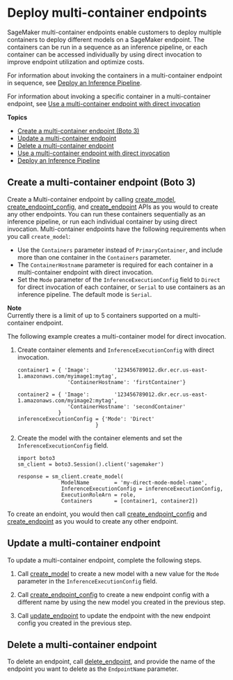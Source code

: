 # Deploy multi\-container endpoints<a name="multi-container-endpoints"></a>

SageMaker multi\-container endpoints enable customers to deploy multiple containers to deploy different models on a SageMaker endpoint\. The containers can be run in a sequence as an inference pipeline, or each container can be accessed individually by using direct invocation to improve endpoint utilization and optimize costs\.

For information about invoking the containers in a multi\-container endpoint in sequence, see [Deploy an Inference Pipeline](inference-pipelines.md)\.

For information about invoking a specific container in a multi\-container endpoint, see [Use a multi\-container endpoint with direct invocation](multi-container-direct.md)

**Topics**
+ [Create a multi\-container endpoint \(Boto 3\)](#multi-container-create)
+ [Update a multi\-container endpoint](#multi-container-update)
+ [Delete a multi\-container endpoint](#multi-container-delete)
+ [Use a multi\-container endpoint with direct invocation](multi-container-direct.md)
+ [Deploy an Inference Pipeline](inference-pipelines.md)

## Create a multi\-container endpoint \(Boto 3\)<a name="multi-container-create"></a>

Create a Multi\-container endpoint by calling [create\_model](https://boto3.amazonaws.com/v1/documentation/api/latest/reference/services/sagemaker.html#SageMaker.Client.create_model), [create\_endpoint\_config](https://boto3.amazonaws.com/v1/documentation/api/latest/reference/services/sagemaker.html#SageMaker.Client.create_endpoint_config), and [create\_endpoint](https://docs.aws.amazon.com/https://boto3.amazonaws.com/v1/documentation/api/latest/reference/services/sagemaker.html#SageMaker.Client.create_endpoint) APIs as you would to create any other endpoints\. You can run these containers sequentially as an inference pipeline, or run each individual container by using direct invocation\. Multi\-container endpoints have the following requirements when you call `create_model`:
+ Use the `Containers` parameter instead of `PrimaryContainer`, and include more than one container in the `Containers` parameter\.
+ The `ContainerHostname` parameter is required for each container in a multi\-container endpoint with direct invocation\.
+ Set the `Mode` parameter of the `InferenceExecutionConfig` field to `Direct` for direct invocation of each container, or `Serial` to use containers as an inference pipeline\. The default mode is `Serial`\. 

**Note**  
Currently there is a limit of up to 5 containers supported on a multi\-container endpoint\.

The following example creates a multi\-container model for direct invocation\.

1. Create container elements and `InferenceExecutionConfig` with direct invocation\.

   ```
   container1 = { 'Image':        '123456789012.dkr.ecr.us-east-1.amazonaws.com/myimage1:mytag',
                   'ContainerHostname': 'firstContainer'}
   
   container2 = { 'Image':        '123456789012.dkr.ecr.us-east-1.amazonaws.com/myimage2:mytag',
                   'ContainerHostname': 'secondContainer'
                }
   inferenceExecutionConfig = {'Mode': 'Direct'
                            }
   ```

1. Create the model with the container elements and set the `InferenceExecutionConfig` field\.

   ```
   import boto3
   sm_client = boto3.Session().client('sagemaker')
   
   response = sm_client.create_model(
                 ModelName        = 'my-direct-mode-model-name',
                 InferenceExecutionConfig = inferenceExecutionConfig,
                 ExecutionRoleArn = role,
                 Containers       = [container1, container2])
   ```

To create an endoint, you would then call [create\_endpoint\_config](https://boto3.amazonaws.com/v1/documentation/api/latest/reference/services/sagemaker.html#SageMaker.Client.create_endpoint_config) and [create\_endpoint](https://docs.aws.amazon.com/https://boto3.amazonaws.com/v1/documentation/api/latest/reference/services/sagemaker.html#SageMaker.Client.create_endpoint) as you would to create any other endpoint\.

## Update a multi\-container endpoint<a name="multi-container-update"></a>

To update a multi\-container endpoint, complete the following steps\.

1.  Call [create\_model](https://boto3.amazonaws.com/v1/documentation/api/latest/reference/services/sagemaker.html#SageMaker.Client.create_model) to create a new model with a new value for the `Mode` parameter in the `InferenceExecutionConfig` field\.

1.  Call [create\_endpoint\_config](https://boto3.amazonaws.com/v1/documentation/api/latest/reference/services/sagemaker.html#SageMaker.Client.create_endpoint_config) to create a new endpoint config with a different name by using the new model you created in the previous step\.

1.  Call [update\_endpoint](https://boto3.amazonaws.com/v1/documentation/api/latest/reference/services/sagemaker.html#SageMaker.Client.update_endpoint) to update the endpoint with the new endpoint config you created in the previous step\. 

## Delete a multi\-container endpoint<a name="multi-container-delete"></a>

 To delete an endpoint, call [delete\_endpoint](https://boto3.amazonaws.com/v1/documentation/api/latest/reference/services/sagemaker.html#SageMaker.Client.delete_endpoint), and provide the name of the endpoint you want to delete as the `EndpointName` parameter\.
